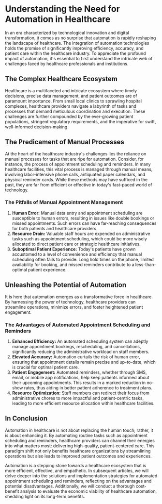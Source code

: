 # Understanding the Need for Automation in Healthcare

In an era characterized by technological innovation and digital transformation, it comes as no surprise that automation is rapidly reshaping the landscape of healthcare. The integration of automation technologies holds the promise of significantly improving efficiency, accuracy, and patient care within the healthcare industry. To appreciate the profound impact of automation, it's essential to first understand the intricate web of challenges faced by healthcare professionals and institutions.

## The Complex Healthcare Ecosystem

Healthcare is a multifaceted and intricate ecosystem where timely decisions, precise data management, and patient outcomes are of paramount importance. From small local clinics to sprawling hospital complexes, healthcare providers navigate a labyrinth of tasks and processes that demand meticulous coordination and execution. These challenges are further compounded by the ever-growing patient populations, stringent regulatory requirements, and the imperative for swift, well-informed decision-making.

## The Predicament of Manual Processes

At the heart of the healthcare industry's challenges lies the reliance on manual processes for tasks that are ripe for automation. Consider, for instance, the process of appointment scheduling and reminders. In many healthcare facilities, this vital process is managed through manual means, involving labor-intensive phone calls, antiquated paper calendars, and physical reminder cards. While these methods may have sufficed in the past, they are far from efficient or effective in today's fast-paced world of technology.

### The Pitfalls of Manual Appointment Management

1. **Human Error:** Manual data entry and appointment scheduling are susceptible to human errors, resulting in issues like double bookings or missed appointments. Such errors can have far-reaching consequences for both patients and healthcare providers.
2. **Resource Drain:** Valuable staff hours are expended on administrative tasks such as appointment scheduling, which could be more wisely allocated to direct patient care or strategic healthcare initiatives.
3. **Suboptimal Patient Experience:** Today's patients have grown accustomed to a level of convenience and efficiency that manual scheduling often fails to provide. Long hold times on the phone, limited availability for booking, and missed reminders contribute to a less-than-optimal patient experience.

## Unleashing the Potential of Automation

It is here that automation emerges as a transformative force in healthcare. By harnessing the power of technology, healthcare providers can streamline operations, minimize errors, and foster heightened patient engagement.

### The Advantages of Automated Appointment Scheduling and Reminders

1. **Enhanced Efficiency:** An automated scheduling system can adeptly manage appointment bookings, rescheduling, and cancellations, significantly reducing the administrative workload on staff members.
2. **Elevated Accuracy:** Automation curtails the risk of human error, ensuring that appointment details remain precise and up-to-date, which is crucial for optimal patient care.
3. **Patient Engagement:** Automated reminders, whether through SMS, email, or mobile app notifications, help keep patients informed about their upcoming appointments. This results in a marked reduction in no-show rates, thus aiding in better patient adherence to treatment plans.
4. **Resource Optimization:** Staff members can redirect their focus from administrative chores to more impactful and patient-centric tasks, leading to more efficient resource allocation within healthcare facilities.

## In Conclusion

Automation in healthcare is not about replacing the human touch; rather, it is about enhancing it. By automating routine tasks such as appointment scheduling and reminders, healthcare providers can channel their energies into what matters most: delivering high-quality, patient-centered care. This paradigm shift not only benefits healthcare organizations by streamlining operations but also leads to improved patient outcomes and experiences.

Automation is a stepping stone towards a healthcare ecosystem that is more efficient, effective, and empathetic. In subsequent articles, we will delve deeper into the solutions and implementation strategies for automated appointment scheduling and reminders, reflecting on the advantages and potential disadvantages. Additionally, we will conduct a thorough cost-benefit analysis to evaluate the economic viability of healthcare automation, shedding light on its long-term benefits.
